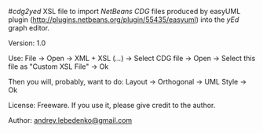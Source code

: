 #<em>cdg2yed</em>
XSL file to import <em>NetBeans</em> <em>CDG</em> files produced by easyUML plugin (http://plugins.netbeans.org/plugin/55435/easyuml) into the <em>yEd</em> graph editor.

Version: 1.0

Use: File -> Open -> XML + XSL (*...*) -> Select CDG file -> Open -> Select this file as "Custom XSL File" -> Ok

Then you will, probably, want to do: Layout -> Orthogonal -> UML Style -> Ok

License: Freeware. If you use it, please give credit to the author.

Author: andrey.lebedenko@gmail.com 
